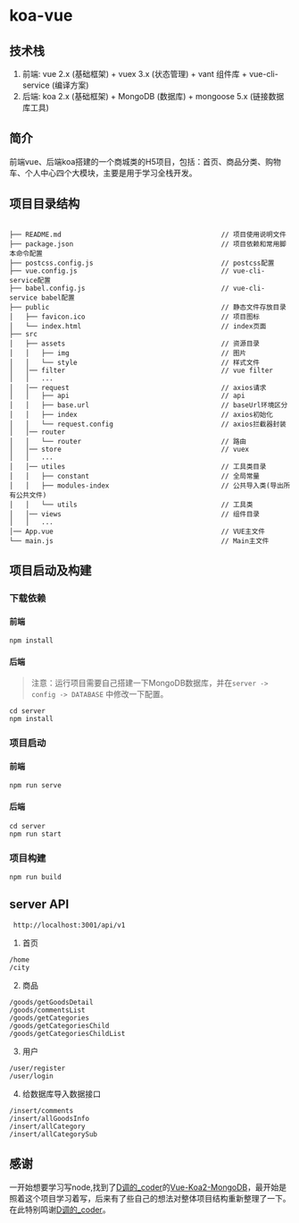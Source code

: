 # koa-vue

## 技术栈
1. 前端: vue 2.x (基础框架) + vuex 3.x (状态管理) + vant 组件库 + vue-cli-service (编译方案)
2. 后端: koa 2.x (基础框架) + MongoDB (数据库) + mongoose 5.x (链接数据库工具)

## 简介
 前端vue、后端koa搭建的一个商城类的H5项目，包括：首页、商品分类、购物车、个人中心四个大模块，主要是用于学习全栈开发。

## 项目目录结构

```

├── README.md                                        // 项目使用说明文件
├── package.json                                     // 项目依赖和常用脚本命令配置
├── postcss.config.js                                // postcss配置
├── vue.config.js                                    // vue-cli-service配置
├── babel.config.js                                  // vue-cli-service babel配置
├── public                                           // 静态文件存放目录
│   ├── favicon.ico                                  // 项目图标
│   └── index.html                                   // index页面
├── src
│   ├── assets                                       // 资源目录
│   │   ├── img                                      // 图片
│   │   └── style                                    // 样式文件
│   │── filter                                       // vue filter
│   │   ...                                    
│   │── request                                      // axios请求
│   │   ├── api                                      // api
│   │   ├── base.url                                 // baseUrl环境区分
│   │   ├── index                                    // axios初始化
│   │   └── request.config                           // axios拦截器封装
│   │── router                                        
│   │   └── router                                   // 路由
│   │── store                                        // vuex
│   │   ...                                          
│   │── utiles                                       // 工具类目录
│   │   ├── constant                                 // 全局常量
│   │   ├── modules-index                            // 公共导入类(导出所有公共文件)
│   │   └── utils                                    // 工具类
│   │── views                                        // 组件目录 
│   │   ...                                          
│── App.vue                                          // VUE主文件
└── main.js                                          // Main主文件

```
## 项目启动及构建

### 下载依赖
#### 前端
```
npm install
```

#### 后端
> 注意：运行项目需要自己搭建一下MongoDB数据库，并在`server -> config -> DATABASE` 中修改一下配置。
```
cd server
npm install
```

### 项目启动
#### 前端
```
npm run serve
```
#### 后端
```
cd server
npm run start
```

### 项目构建

```
npm run build
```


## server API

```
 http://localhost:3001/api/v1
```

1. 首页
```
/home
/city
```

2. 商品
```
/goods/getGoodsDetail
/goods/commentsList
/goods/getCategories
/goods/getCategoriesChild
/goods/getCategoriesChildList
```

3. 用户
```
/user/register
/user/login
```


4. 给数据库导入数据接口
```
/insert/comments 
/insert/allGoodsInfo
/insert/allCategory
/insert/allCategorySub
```

## 感谢

一开始想要学习写node,找到了[D调的_coder](https://github.com/tqq123)的[Vue-Koa2-MongoDB](https://github.com/tqq123/Vue-Koa2-MongoDB)，最开始是照着这个项目学习着写，后来有了些自己的想法对整体项目结构重新整理了一下。在此特别鸣谢[D调的_coder](https://github.com/tqq123)。